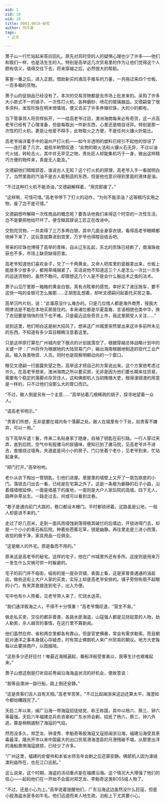 ```yaml
---
aid: 1
zid: 10
uid: 10
title: 0001.0010-秘宅
author: 吹牛者
tags: 
 - 正文

---
```




  萧子山一行忙站起来答应回礼。原先对异时空的人的疑惧心理也少了许多——他们和我们一样，也是活生生的人。特别是高举这几次贸易里的作为让他们觉得这个人颇有信义，值得交往下去，将来穿越之后，必然很大的帮助。

  客套一番之后，进入正题。借助新买的液压手推车的力量，一共拖过来四个仓板、一百多箱的货物。

  萧子山的促销品已经没有了。本次的交易货物都是去市场上批发来的。采购了许多大小款式不一的镜子、一次性打火机、各种磨砂、喷花的玻璃器皿。文德嗣查了很多资料，发现珍珠在明末很值钱，便又去买了许多养殖珍珠，大的小的都有。

  当下管事领人将货样拆开，一一给高老爷过目，澳洲海商每来必有奇货，这一点高老爷已经有了心理准备，但是每取出一件新东西，心里还是暗自讶异。特别是那一次性的打火机，更是让他爱不释手，此物取火之方便，不是任何火镰火折能比。

  高老爷端详着手中的温州产打火机——如今半透明的塑料已经引不起他的惊讶了——连打着了几次，凝视半晌赞叹道：“此物的取火法和火镰火石无异，不过以油代火绒，转轮击火。其中并无罕见之物，贵处匠人却能集机巧于一身，做出这样精巧方便的物件来，真是无人能及。”

  文德嗣他们暗暗颔首，谁说古人无知？这个打火机的原理，高老爷入手一看就明白了。当然里面的汽油不是古人能制造的东西，但是他也意识得到里面的液体是油。

  “不过这种打火机不能添油，”文德嗣解释着，“用完即废了。”

  “这样啊，可惜可惜。”高老爷停下了打火的动作，“为何不能添油？这等精巧实用之物，废了岂不是可惜。”

  文德嗣想咋解释一次性商品的概念呢？要告诉他我们来得这个时空的一次性生活，岂不是要把他给吓坏了。便含糊其辞说工匠正在改进中。

  交割完货物，一共卖得了三万多两白银，其中几面全身穿衣镜，看得高老爷眼睛都快掉下来了，这玩意就算进到宫里，万岁爷也得瞠目结舌吧。

  带来的珍珠也博得了高举的青睐，自从辽东乱起，东北的贡珠已经断了，南海珠收获也不多，市场上缺货缺得厉害。

  高老爷知道他们喜欢金子，兑了一千两黄金，又命人把库里的瓷器拿出来，仓板上能放多少放多少，都用草绳捆紧了。实话说他不知道这三个人是怎么一次比一次多的运送货物的，虽然不敢问，却猜想这几个人是不是会什么搬运术之类的法术。

  萧子山见厅里那一箱箱的黄金白银，真有点眩晕的感觉。幸好买了液压拖车，要不这快一吨的金银可怎么搬那……正胡思乱想着，却听文德嗣问起委托买房之事。

  高举沉吟片刻，说：“此事原没什么难办的。只是几位倌人都是海外商贾，按我大明律法是不能在本地买房居住的。本来诸位都是华夏苗裔，言语相貌也类中华，换了衣冠要是悄悄的住下也不难。只是最近这些奇货上市，我这里颇受人关注……”

  说到这里，他们明白这是树大招风了。想来这广州城里突然冒出来这许多前所未见的东西，不知道有多少耳目眼睛注意着这里。

  只是这样原打算在广州城内安下据点的计划就落空了，根据穿越总体战略计划中的关键一环：广州将作为根据地的大陆贸易门户，输出海南根据地制造的现代工业产品，输入各类物资、人员。同时也是观察明朝动向的一个窗口。

  眼见文德嗣一行面露失望之色，高举这才把自己的方案说出来。这个方案他考虑过许久。在高老爷想来，澳洲海商之所以要买房，无非是因为他们要长期来往贸易，需要有个稳定的落脚点存货住人，这和佛郎机人当初贿赂大吏，租得濠镜澳的用意是一样的，只不过他们没那么大的胃口而已。

  “不过，敝人倒是另有一个主意……”高举拈着几根稀疏的胡子，探寻地望着一众人。

  “请高老爷明示。”

  “贵客们所想，无非是要在城内有个落脚之处。敝人在城里有个下处，如贵客不嫌弃，可以一用。”

  当下高举斥退丫鬟，传来二名贴身家丁随身，自袖了钥匙在前引路。一行人穿过夹弄，直到后院，空气中有股骡马的尿骚味，便知已到了骡马院，见高老爷并不进去，直接绕过墙角，夹道底是间小小的房子。门口坐着个老仆，见老爷到来，忙站起身来。

  “把门打开。”高举吩咐。

  老仆从衣下掏出一管钥匙，引他们进屋。里屋里的墙壁上又开了一扇包铁皮的小门。落锁去闩出去一看，已经是在宅第之外了。这是一条极为僻静的石子小路，沿着城墙根延伸，一面是墙基下的废地，一面则是大户人家后院的高墙，四下无人，路畔杂草丛生。一路走过去，间或可以看到岔巷。

  “巷子是通向前门大路的，巷口都设木栅门。平时都锁闭着。这路虽是公地，一般人却是进不来的。”

  走过了好几百米，走到一面风雨侵蚀剥落得极其破烂的后墙边，开锁进得门去，却是一个小小的青石板后院。种着些芭蕉花草，很是幽静。再往里走是三进小院落，收拾的极干净，家具用品一应俱全。

  “这是敝人的外宅。原是备而不用的。”

  原来这是高老爷的秘宅。这样的宅子，他在广州城里外还有多所。这座则是用来万一发生什么灾祸可供一时躲避的。

  宅子的前门并不临街，临街的是一座杂货铺，表面上看，这是家普普通通的油盐店，做些这街上大户人家的买卖，实际上却是高老爷安排的。铺子旁侧有扇不起眼的小门，有夹弄直接连到宅子，出入方便。

  宅中也有仆人照看，见老爷带人来了，忙烧水送茶。

  “我们通洋贩海之人，不得不十分慎重！”高老爷慨叹道，“营生不易。”

  做走私买卖，交往的都非善类，各路水匪海盗，山寇强人都是见财起意的人物，劫人勒索，杀人越货的事情，在这行里不算新闻。

  他们虽然在府、省和两京里都各有靠山，但是官吏横暴，常会有需求勒索。而且朝廷对通洋之事本身就心存疑虑，时有禁止佛朗机人来广州贸易的朝议。地方大吏每每以此要挟商户，以图报晓。

  “这些多少还好应付！唯最近海贼遍起，番船洋船受害甚众，我等生计也艰难起来。”

  萧子山想这倒是打听目前粤闽沿海海盗状况的好机会，便故意说：

  “我等自澳洲一路行船，路上倒还安静。”

  “这是贵客们吉人自有天相。”高老爷苦笑，“不过比起闽浙来这边还算太平，海澄如今都给糟践完了。”

  天启二年以来，闽广沿海一带海寇招徒结党，称王称国，其中以杨六、蔡三、钟六等最强。天启六年福建总兵俞咨皋和广东水师会剿，招抚了杨六，蔡三、钟六外逃，算是稍稍遏制了海寇的气焰。

  然而没多久，郑芝龙、钟凌秀、李魁奇等股海寇又寇掠闽浙沿海，福建沿海受其荼毒最深，隆庆开市以来中国最大的出口贸易港海澄县的月港残破不堪。从那里出洋的海船畏惧海寇掳掠，已经少了许多。

  “广州这里，福建的俞督帅和本省水师去年会剿之后还算安静。佛郎机人因为濠镜澳利益所在，也在江口巡航。”

  这么说来，这个时期，海盗的活动重点是在福建沿海。这个情况大大增强了他们的信心——起码他们在一开始不会面对郑芝龙、李魁奇这类BOSS级人物了。

  “不过，还是小心为上。”高举说着提醒他们，广东沿海这边虽然没什么巨寇，但是小股海盗水匪多如牛毛。他们远道而来人地生疏，泊船上下尤其要小心。


